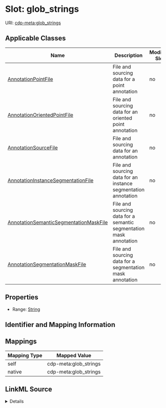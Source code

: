 

# Slot: glob_strings

URI: [cdp-meta:glob_strings](metadataglob_strings)



<!-- no inheritance hierarchy -->





## Applicable Classes

| Name | Description | Modifies Slot |
| --- | --- | --- |
| [AnnotationPointFile](AnnotationPointFile.md) | File and sourcing data for a point annotation |  no  |
| [AnnotationOrientedPointFile](AnnotationOrientedPointFile.md) | File and sourcing data for an oriented point annotation |  no  |
| [AnnotationSourceFile](AnnotationSourceFile.md) | File and sourcing data for an annotation |  no  |
| [AnnotationInstanceSegmentationFile](AnnotationInstanceSegmentationFile.md) | File and sourcing data for an instance segmentation annotation |  no  |
| [AnnotationSemanticSegmentationMaskFile](AnnotationSemanticSegmentationMaskFile.md) | File and sourcing data for a semantic segmentation mask annotation |  no  |
| [AnnotationSegmentationMaskFile](AnnotationSegmentationMaskFile.md) | File and sourcing data for a segmentation mask annotation |  no  |







## Properties

* Range: [String](String.md)





## Identifier and Mapping Information








## Mappings

| Mapping Type | Mapped Value |
| ---  | ---  |
| self | cdp-meta:glob_strings |
| native | cdp-meta:glob_strings |




## LinkML Source

<details>
```yaml
name: glob_strings
alias: glob_strings
domain_of:
- AnnotationSourceFile
- AnnotationOrientedPointFile
- AnnotationInstanceSegmentationFile
- AnnotationPointFile
- AnnotationSegmentationMaskFile
- AnnotationSemanticSegmentationMaskFile
range: string

```
</details>
